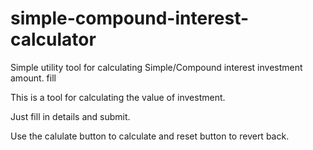 # simple-compound-interest-calculator
Simple utility tool for calculating Simple/Compound interest investment amount. fill

This is a tool for calculating the value of investment.

Just fill in details and submit.

Use the calulate button to calculate and reset button to revert back.
